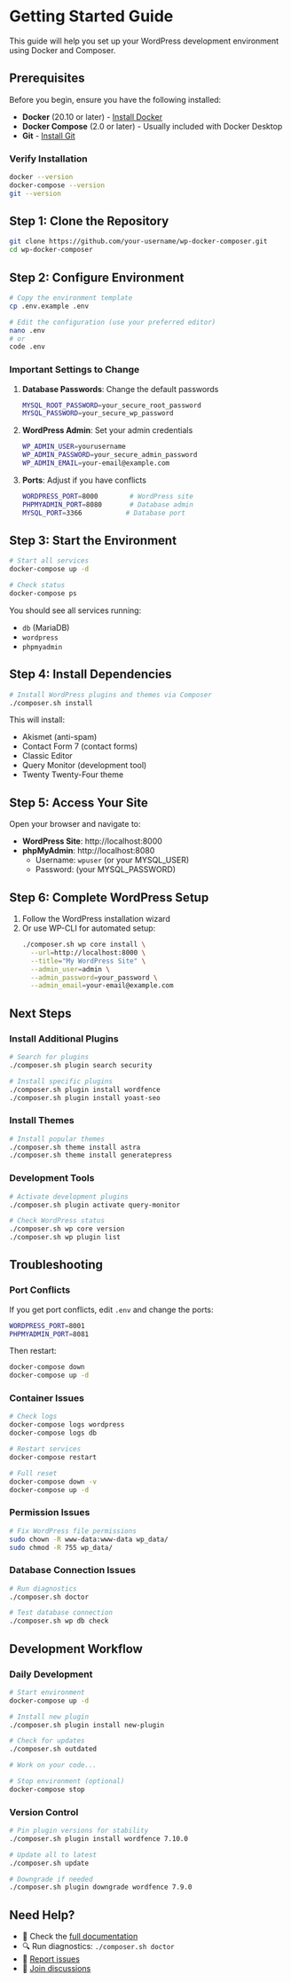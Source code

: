 # Getting Started Guide

This guide will help you set up your WordPress development environment using Docker and Composer.

## Prerequisites

Before you begin, ensure you have the following installed:

- **Docker** (20.10 or later) - [Install Docker](https://docs.docker.com/get-docker/)
- **Docker Compose** (2.0 or later) - Usually included with Docker Desktop
- **Git** - [Install Git](https://git-scm.com/downloads)

### Verify Installation
```bash
docker --version
docker-compose --version
git --version
```

## Step 1: Clone the Repository

```bash
git clone https://github.com/your-username/wp-docker-composer.git
cd wp-docker-composer
```

## Step 2: Configure Environment

```bash
# Copy the environment template
cp .env.example .env

# Edit the configuration (use your preferred editor)
nano .env
# or
code .env
```

### Important Settings to Change

1. **Database Passwords**: Change the default passwords
   ```bash
   MYSQL_ROOT_PASSWORD=your_secure_root_password
   MYSQL_PASSWORD=your_secure_wp_password
   ```

2. **WordPress Admin**: Set your admin credentials
   ```bash
   WP_ADMIN_USER=yourusername
   WP_ADMIN_PASSWORD=your_secure_admin_password
   WP_ADMIN_EMAIL=your-email@example.com
   ```

3. **Ports**: Adjust if you have conflicts
   ```bash
   WORDPRESS_PORT=8000        # WordPress site
   PHPMYADMIN_PORT=8080       # Database admin
   MYSQL_PORT=3366           # Database port
   ```

## Step 3: Start the Environment

```bash
# Start all services
docker-compose up -d

# Check status
docker-compose ps
```

You should see all services running:
- `db` (MariaDB)
- `wordpress` 
- `phpmyadmin`

## Step 4: Install Dependencies

```bash
# Install WordPress plugins and themes via Composer
./composer.sh install
```

This will install:
- Akismet (anti-spam)
- Contact Form 7 (contact forms)
- Classic Editor
- Query Monitor (development tool)
- Twenty Twenty-Four theme

## Step 5: Access Your Site

Open your browser and navigate to:

- **WordPress Site**: http://localhost:8000
- **phpMyAdmin**: http://localhost:8080
  - Username: `wpuser` (or your MYSQL_USER)
  - Password: (your MYSQL_PASSWORD)

## Step 6: Complete WordPress Setup

1. Follow the WordPress installation wizard
2. Or use WP-CLI for automated setup:
   ```bash
   ./composer.sh wp core install \
     --url=http://localhost:8000 \
     --title="My WordPress Site" \
     --admin_user=admin \
     --admin_password=your_password \
     --admin_email=your-email@example.com
   ```

## Next Steps

### Install Additional Plugins
```bash
# Search for plugins
./composer.sh plugin search security

# Install specific plugins
./composer.sh plugin install wordfence
./composer.sh plugin install yoast-seo
```

### Install Themes
```bash
# Install popular themes
./composer.sh theme install astra
./composer.sh theme install generatepress
```

### Development Tools
```bash
# Activate development plugins
./composer.sh plugin activate query-monitor

# Check WordPress status
./composer.sh wp core version
./composer.sh wp plugin list
```

## Troubleshooting

### Port Conflicts
If you get port conflicts, edit `.env` and change the ports:
```bash
WORDPRESS_PORT=8001
PHPMYADMIN_PORT=8081
```

Then restart:
```bash
docker-compose down
docker-compose up -d
```

### Container Issues
```bash
# Check logs
docker-compose logs wordpress
docker-compose logs db

# Restart services
docker-compose restart

# Full reset
docker-compose down -v
docker-compose up -d
```

### Permission Issues
```bash
# Fix WordPress file permissions
sudo chown -R www-data:www-data wp_data/
sudo chmod -R 755 wp_data/
```

### Database Connection Issues
```bash
# Run diagnostics
./composer.sh doctor

# Test database connection
./composer.sh wp db check
```

## Development Workflow

### Daily Development
```bash
# Start environment
docker-compose up -d

# Install new plugin
./composer.sh plugin install new-plugin

# Check for updates
./composer.sh outdated

# Work on your code...

# Stop environment (optional)
docker-compose stop
```

### Version Control
```bash
# Pin plugin versions for stability
./composer.sh plugin install wordfence 7.10.0

# Update all to latest
./composer.sh update

# Downgrade if needed
./composer.sh plugin downgrade wordfence 7.9.0
```

## Need Help?

- 📖 Check the [full documentation](../README.md)
- 🔍 Run diagnostics: `./composer.sh doctor`
- 🐛 [Report issues](https://github.com/your-username/wp-docker-composer/issues)
- 💬 [Join discussions](https://github.com/your-username/wp-docker-composer/discussions)